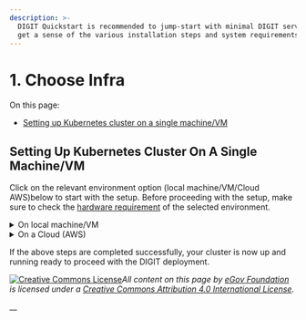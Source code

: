 ```yaml
---
description: >-
  DIGIT Quickstart is recommended to jump-start with minimal DIGIT services to
  get a sense of the various installation steps and system requirements.
---
```


# 1. Choose Infra

On this page:

* [Setting up Kubernetes cluster on a single machine/VM](1.-choose-infra.md#setting-up-kubernetes-cluster-on-a-single-machine-vm)

## **Setting Up Kubernetes Cluster On A Single Machine/VM**

Click on the relevant environment option (local machine/VM/Cloud AWS)below to start with the setup. Before proceeding with the setup, make sure to check the [hardware requirement](./#requirements) of the selected environment.&#x20;

<details>

<summary>On local machine/VM</summary>

### Pre-requisites

* [x] **Linux distribution** running in a VM or bare metal
  * Install `curl`, `wget` `git`, and `tar` (if they're not already installed):
    * `sudo apt-get install curl git wget tar`
  * Install [Docker](https://docs.docker.com/engine/install/ubuntu/)
  * [Install kubectl](https://kubernetes.io/docs/tasks/tools/install-kubectl-linux/) on Linux
  * Open terminal and Install k3d(v4.4.8) on Linux using the below command
    * `wget -q -O - https://raw.githubusercontent.com/k3d-io/k3d/main/install.sh | TAG=v4.4.8 bash`   &#x20;
*   [x] **OSX or Mac**

    * [Docker Desktop](https://docs.docker.com/docker-for-mac/install/) local Kubernetes cluster enabled
    * [Install kubectl](https://kubernetes.io/docs/tasks/tools/install-kubectl-macos/) on Mac
    * Install k3d on Mac, on terminal use curl command
    * [Homebrew](https://brew.sh) (Homebrew is available for MacOS) using the below command to install curl

    ```
    brew install curl
    ```

    ```
    curl -s https://raw.githubusercontent.com/rancher/k3d/main/install.sh | TAG=v4.4.8 bash
    ```

<!---->

* [x] Windows 10 or above
  * Admin access to follow the steps
  * [Docker Desktop for windows](https://docs.docker.com/docker-for-windows/install/#system-requirements-for-wsl-2-backend) need to be installed ( make sure wsl is installed to run Docker Desktop )
  * [Install kubectl](https://kubernetes.io/docs/tasks/tools/install-kubectl-windows/) on Windows
  * [Install Chocolatey](https://chocolatey.org) package manager for windows
  * Install [GitBash](https://git-scm.com/download/win) as an alternative command prompt that allows most of the Linux commands on windows.
  * [Install k3d](https://github.com/k3d-io/k3d/releases/download/v4.4.8/k3d-windows-amd64.exe)(v4.4.8)

### Create Lightweight Kubernetes Cluster

Ensure that the docker is running and you have the admin privileges for the device. Run the following in the terminal/command prompt.

<mark style="background-color:blue;">**Note:**</mark> <mark style="background-color:blue;"></mark><mark style="background-color:blue;">Make sure the k3d is already installed as part of the pre-requisites.</mark>&#x20;

Start with the setup of the lightweight Kubernetes cluster on your local machine/VM. Execute all the instructions as admin/root/sudoer to give the installer full access to provision the required system resources/folders etc.&#x20;

1. Create the "Kube" directory in the desired place (ensure you use the right dir path if it is different from the example) and change permission. This is used as k3d cluster persistent storage to store metadata and container logs.
   * **For Linux/Mac**&#x20;
     1. ```
        cd ~
        mkdir kube
        chmod 777 kube
        cd kube
        pwd  #copy the path you get here. Provide an absolute path to below k3d cmd, by replacing "/home/<user_name>/kube" with your directory path
        ```
   * **For Windows**
     1. ```
        cd D:\
        mkdir kube
        wsl chmod -R 777 kube
        cd kube
        pwd  #copy the path you get here. Provide an absolute path to below k3d cmd, by replacing "/home/<user_name>/kube" with your directory path
        ```
2.  Create a k3d cluster with a single master node and 2 agents (Worker Nodes) and mount the above-created directory (for data persistence). Here's where it stores all the metadata and persists the logs of the workloads.

    *   ```
        k3d cluster create --k3s-server-arg "--no-deploy=traefik" --agents 2 -v "/home/<user_name>/kube:/kube@agent[0,1]" -v "/home/<user_name>/kube:/kube@server[0]" --port "80:80@loadbalancer"
        ```

        ****

    <mark style="background-color:blue;">**NOTE:**</mark> <mark style="background-color:blue;"></mark><mark style="background-color:blue;">Update "/home/\<user\_name>/kube" path in the above cmd with your respective absolute path.</mark>&#x20;
3. Once the cluster creation is successful, get the kubeconfig file, that enables you to connect to the cluster.
   *   ```
       k3d kubeconfig get k3s-default > myk3dconfig
       ```

       ```
       export KUBECONFIG=<path-to-your-kube_config>
       ```
   * ```
     kubectl config use-context k3d-k3s-default --kubeconfig=myk3dconfig
     ```
4. Verify the cluster creation by running the following commands from your local machine where the kubectl is installed. It provides the sample output as below if everything works fine.
   *   ```
       kubectl cluster-info
       ```

       `OutPut`

       ```
       Kubernetes control plane is running at https://0.0.0.0:33931
       CoreDNS is running at https://0.0.0.0:33931/api/v1/namespaces/kube-system/services/kube-dns:dns/proxy
       Metrics-server is running at https://0.0.0.0:33931/api/v1/namespaces/kube-system/services/https:metrics-server:/proxy
       ```


   *   ```
       k3d cluster list
       ```

       `OutPut`

       ```
       NAME          SERVERS   AGENTS   LOADBALANCER
       k3s-default   1/1       2/2      true
       ```


   *   ```
       kubectl get nodes
       ```

       `OutPut`

       ```
       NAME                       STATUS   ROLES                  AGE     VERSION
       k3d-k3s-default-agent-0    Ready    <none>                 3d18h   v1.21.1+k3s1
       k3d-k3s-default-agent-1    Ready    <none>                 3d18h   v1.21.1+k3s1
       k3d-k3s-default-server-0   Ready    control-plane,master   3d18h   v1.21.1+k3s1
       ```


   *   ```
       kubectl top nodes
       ```

       `OutPut`

       ```
       W0625 07:56:24.588781   12810 top_node.go:119] Using json format to get metrics. Next release will switch to protocol-buffers, switch early by passing --use-protocol-buffers flag
       NAME                       CPU(cores)   CPU%   MEMORY(bytes)   MEMORY%   
       k3d-k3s-default-agent-0    547m         6%     1505Mi          9%        
       k3d-k3s-default-agent-1    40m          0%     2175Mi          13%       
       k3d-k3s-default-server-0   59m          0%     2286Mi          14%  
       ```



</details>

<details>

<summary>On a Cloud (AWS)</summary>

### Pre-reads

&#x20;     Know what is terraform: [https://youtu.be/h970ZBgKINg](https://youtu.be/h970ZBgKINg)

### Pre-requisites <a href="#prerequisites" id="prerequisites"></a>

1. Install [**terraform**](https://releases.hashicorp.com/terraform/0.14.10/) for the Infra-as-code (IaC) to provision cloud resources as code and with desired resource graph. It also helps in destroying the cluster in one go. **The desired terraform version is 0.14.10.**&#x20;
   * If you already have a different version of the terraform version running install [tfswitch](https://github.com/warrensbox/terraform-switcher) that would allow you to have multiple terraform versions in the same machine and toggle between the desired versions.
2. [Setup your AWS account](broken-reference).
3. If you are not using the eGov AWS account, open 80, 22, and 6550 ports in a default [security group](https://vanchiv.com/open-port-on-aws-ec2-instance/).

### 1. Launching VM/Instance using Terraform

1. Clone the following [DIGIT Devops GitRepo](1.-choose-infra.md#setting-up-a-kubernetes-cluster-on-a-single-machine-vm). You may have to [install git](https://docs.github.com/en/github/creating-cloning-and-archiving-repositories/cloning-a-repository-from-github/cloning-a-repository) and then run [git clone](https://docs.github.com/en/github/creating-cloning-and-archiving-repositories/cloning-a-repository-from-github/cloning-a-repository) it to your machine.
   * ```
     git clone -b quickstart https://github.com/egovernments/DIGIT-DevOps 
     ```
2. After cloning the repo CD into the folder DIGIT-DevOps and type the "code" command. This opens the visual editor and the DIGIT-DevOps repo files.
3.  ```
    cd DIGIT-DevOps/infra-as-code/terraform/quickstart-aws-ec2
    code
    ```


4. Generate [ssh key](https://linuxhint.com/generate-ssh-key-ubuntu/)&#x20;
5. The following [main.tf ](https://vscode.dev/github/egovernments/DIGIT-DevOps/blob/quickstart/infra-as-code/terraform/digit-quickstart-aws/main.tf)will create ec2 instance.

```
provider "aws" {
  region = "${var.region}"
}
module "ssh_key" {
  source             = "../modules/instance/aws-ec2"
  key_name           =  "${var.key_name}"
  public_key         =  "${var.public_key}"
} 

resource "aws_instance" "digit-quickstart-vm" {
  ami                    = "${var.ami_name_value}"
  instance_type          = "${var.instance_type}"
  key_name               = module.ssh_key.ssh_key_name
  monitoring             =  false
  associate_public_ip_address = true
  availability_zone      =  "ap-south-1b"

  tags = {
    Name = "${var.tag}"
  }
}
```

5\.  Update [variables.tf](https://vscode.dev/github/egovernments/DIGIT-DevOps/blob/quickstart/infra-as-code/terraform/digit-quickstart-aws/variables.tf)

```
variable "region" {
  default = "ap-south-1"
}

variable "ami_name_value" {
  default = "ami-0bb9e2d19522c61d4"
}

variable "instance_type" {
  default = "c5.2xlarge"
}

## The VM capacity may depend on the H/W requirement of the number of DIGIT modules that you may try for the POC
## Eg: 


variable "tag" {
    default = "digit-quickstart-vm" ## change tag name eg. digit-quickstart-vm_your-name_name
}

## change ssh public_key with your public ssh key
variable "public_key" {
  default = "ssh-rsa <asfas>/Gy6w0PPSnnfl/AWXO7ckFtEXQbdz9Y15zeUFKgUsbklXxmC6D37BkPGu+IjCZSOttPV+PRM0Dnf0jQLvMV0UhEkguD9ALC5xikqNlFyPH5bGetWDxtLbn61tnoOIYG6lXAdk2Oe35yWWt3ZgcccWtYuRwDo0ofBwY9jWOkEcCefDyYg+S7h1VzNsbB9DsFv0vPcaxHcZK8bLdyhnz1+9rXy/flbiS5kE0O97aZ4zm4wAmqiivN2wWhUez18k2Mcs= demo@demo" 
  description = "ssh key"
}


variable "key_name" {
  default = "digit-quickstart-vm"  ## change ssh key_name eg.digit-quickstart-vm-your_name
  description = "ssh key name"
}
```

6\. Export AWS Profile.

```
export AWS_PROFILE=digit-quickstart-poc
```

6\. Terraform Execution:

```
cd DIGIT-DevOps/infra-as-code/terraform/quickstart-aws-ec2
```

```
terraform init
terraform plan
terraform apply
```

7\. The terraform apply command displays the results of creating the resource defined in the configuration files.

<mark style="background-color:blue;">**Note:**</mark> <mark style="background-color:blue;"></mark><mark style="background-color:blue;">Copy the "Public IP" from the outputs.</mark>

```
module.ssh_key.aws_key_pair.ssh_key: Creating...
module.ssh_key.aws_key_pair.ssh_key: Creation complete after 0s [id=digit-quickstart-vm]
aws_instance.digit-quickstart-poc: Creating...
aws_instance.digit-quickstart-poc: Still creating... [10s elapsed]
aws_instance.digit-quickstart-poc: Creation complete after 12s [id=i-05764e3b780d836dd]

Apply complete! Resources: 2 added, 0 changed, 0 destroyed.

Outputs:

public_ip = "<some_public_ip>"
```

8\. The terraform output provides the VM/instance public IP. Use the same to log in.

```
ssh -i <path_to_ssh_private_key> ubuntu@<your_vm_public_ip>
NOTE: replace IP <your_vm_public_ip> with your respective public IP
```

After logging into the newly provisioned AWS ec2 instance perform the steps below:

### 2. Create a lightweight Kubernetes Cluster

Ensure that the VM meets the prescribed [pre-requisites](../install-on-cloud/on-sdc/1.-pre-requisites.md). Execute the commands below. In case you are trying to set up on any other VM of your choice - ensure that the mentioned software/tools are installed and you have admin access to the machine.

To set up the lightweight Kubernetes cluster on your VM - execute all the instructions as admin/root/sudoer to give the installer full access to provision the required system resources/folders etc.&#x20;

* [x] Create "Kube" directory in the desired place (ensure you use the right dir path, if it is different from the example) and change permission accordingly. This will be used as k3d cluster persistent storage to store all the metadata and container logs.&#x20;
  1.  ```
      sudo mkdir ~/kube
      sudo chmod -R 777 ~/kube
      cd ~/kube
      pwd  

      #copy the path you get here. Provide an absolute path to below k3d cmd, by replacing "/home/<user_name>/kube" with your directory path
      eg: /home/<your_user_name>/kube
      ```


* [x] Create a k3d cluster with a single master node and 2 agents (Worker Nodes) and mount the above-created directory (for data persistence). Here's where it stores all the metadata and persists the logs of the workloads.

**Notes**:&#x20;

1. Update "/home/\<your\_user\_name>/kube" path in the cmd below using the respective absolute path.
2. To route the traffic to the above-created cluster to be able to connect to the cluster from the local machine/laptop using kubeconfig file.
3.  Update \<VM\_Private\_IP> with VM Private IP, use below command on VM terminal to get private IP.

    ```
    ip a | grep "inet " | grep -v  "127.0.0.1" | awk -F " " '{print $2}'|awk -F "/" '{print $1}'|head -n1   
    ```
4. Update \<VM\_Public\_IP> with VM's Public IP which you used to ssh into VM.

* ```
  sudo k3d cluster create \
  --api-port <VM_Private_IP>:6550 \
  --k3s-server-arg "--no-deploy=traefik" \
  --k3s-server-arg "--tls-san=<VM_Public_IP>" \
  --agents 2 \
  -v "/home/<your_user_name>/kube:/kube@agent[0,1]" \
  -v "/home/<your_user_name>/kube:/kube@server[0]" \
  --port "80:80@loadbalancer" 

  ```

<!---->

* [x] Once the cluster is created successfully, fetch the kubeconfig file that allows you to connect to the cluster.
  1. `sudo k3d kubeconfig get k3s-default > myk3dconfig`
  2. `sudo kubectl config use-context k3d-k3s-default --kubeconfig=myk3dconfig`
* [x] Verify the cluster creation by running the following commands from your AWS vm where the kubectl is installed. It gives the sample output as below if everything works fine.
  1.  `sudo kubectl cluster-info`

      `OutPut`

      ```
      Kubernetes control plane is running at https://0.0.0.0:33931
      CoreDNS is running at https://0.0.0.0:33931/api/v1/namespaces/kube-system/services/kube-dns:dns/proxy
      Metrics-server is running at https://0.0.0.0:33931/api/v1/namespaces/kube-system/services/https:metrics-server:/proxy
      ```


  2.  `sudo k3d cluster list`

      `OutPut`

      ```
      NAME          SERVERS   AGENTS   LOADBALANCER
      k3s-default   1/1       2/2      true
      ```


  3.  `sudo kubectl get nodes`

      `OutPut`

      ```
      NAME                       STATUS   ROLES                  AGE     VERSION
      k3d-k3s-default-agent-0    Ready    <none>                 3d18h   v1.21.1+k3s1
      k3d-k3s-default-agent-1    Ready    <none>                 3d18h   v1.21.1+k3s1
      k3d-k3s-default-server-0   Ready    control-plane,master   3d18h   v1.21.1+k3s1
      ```


  4.  `sudo kubectl top nodes`

      `OutPut`

      ```
      W0625 07:56:24.588781   12810 top_node.go:119] Using json format to get metrics. Next release will switch to protocol-buffers, switch early by passing --use-protocol-buffers flag
      NAME                       CPU(cores)   CPU%   MEMORY(bytes)   MEMORY%   
      k3d-k3s-default-agent-0    547m         6%     1505Mi          9%        
      k3d-k3s-default-agent-1    40m          0%     2175Mi          13%       
      k3d-k3s-default-server-0   59m          0%     2286Mi          14%  
      ```

### To access the k3s cluster from local

1. `Copy myk3dconfig to your local machine/laptop`
2. Replace the **clusters.cluster.server** Private IP with Public Ip from your `myk3dconfig`.

For reference observe the below kubeconfig:

```
apiVersion: v1
clusters:
- cluster:
    certificate-authority-data: 
    server: https://<VM_Private_IP>:6550 //replace <VM_Private_IP> with <VM_Public_IP>
  name: k3d-k3s-default
contexts:
- context:
    cluster: k3d-k3s-default
    user: admin@k3d-k3s-default
  name: k3d-k3s-default
current-context: k3d-k3s-default
kind: Config
preferences: {}
users:
- name: admin@k3d-k3s-default
  user:
    client-certificate-data: 
    client-key-data:

```

3\. Setup kubeconfig

```
export KUBECONFIG=<path-to-your-kube_config>
```

4\. To check the nodes from local run the below command

&#x20;    `kubectl get nodes --kubeconfig=<path-to-your-kube_config>`

## Deploy DIGIT

Now you can start with the[ ](https://app.gitbook.com/o/-MEQmzNGXk5ajuZujG7E/s/u6Ku4A4oltqY9dhmL6Zu/)[Deployment](2.-deployment.md#digit-deployment-on-k3d).

## Destroy VM/Instance

Once you are done with the Quickstart setup, Destroy the terraform resources.

```
cd DIGIT-DevOps/infra-as-code/terraform/digit-quickstart-aws
terraform destroy
```

</details>

If the above steps are completed successfully, your cluster is now up and running ready to proceed with the DIGIT deployment.



[![Creative Commons License](https://i.creativecommons.org/l/by/4.0/80x15.png)_​_](http://creativecommons.org/licenses/by/4.0/)_All content on this page by_ [_eGov Foundation_](https://egov.org.in/) _is licensed under a_ [_Creative Commons Attribution 4.0 International License_](http://creativecommons.org/licenses/by/4.0/)_._

__

